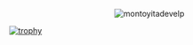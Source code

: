 <p align="center"><img align="center" src="https://github-readme-streak-stats.herokuapp.com/?user=montoyitadevelp&theme=algolia" alt="montoyitadevelp" /></p>


  [![trophy](https://github-profile-trophy.vercel.app/?username=montoyitadevelp)](https://github.com/ryo-ma/github-profile-trophy)
  <br/>

